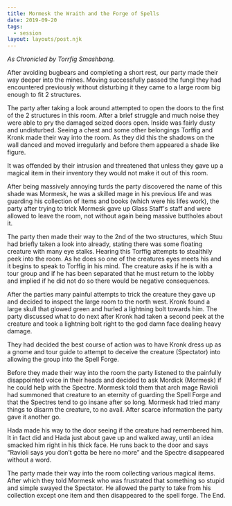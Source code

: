```yaml
---
title: Mormesk the Wraith and the Forge of Spells
date: 2019-09-20
tags:
  - session
layout: layouts/post.njk
---
```

_As Chronicled by Torrfig Smashbang._

After avoiding bugbears and completing a short rest, our party made their way deeper into the mines. Moving successfully passed the fungi they had encountered previously without disturbing it they came to a large room big enough to fit 2 structures. 

The party after taking a look around attempted to open the doors to the first of the 2 structures in this room. After a brief struggle and much noise they were able to pry the damaged seized doors open. Inside was fairly dusty and undisturbed. Seeing a chest and some other belongings Torffig and Kronk made their way into the room. As they did this the shadows on the wall danced and moved irregularly and before them appeared a shade like figure. 

It was offended by their intrusion and threatened that unless they gave up a magical item in their inventory they would not make it out of this room. 

After being massively annoying turds the party discovered the name of this shade was Mormesk, he was a skilled mage in his previous life and was guarding his collection of items and books (which were his lifes work), the party after trying to trick Mormesk gave up Glass Staff's staff and were allowed to leave the room, not without again being massive buttholes about it. 

The party then made their way to the 2nd of the two structures, which Stuu had briefly taken a look into already, stating there was some floating creature with many eye stalks. Hearing this Torffig attempts to stealthily peek into the room. As he does so one of the creatures eyes meets his and it begins to speak to Torffig in his mind. The creature asks if he is with a tour group and if he has been separated that he must return to the lobby and implied if he did not do so there would be negative consequences.

After the parties many painful attempts to trick the creature they gave up and decided to inspect the large room to the north west. Kronk found a large skull that glowed green and hurled a lightning bolt towards him. The party discussed what to do next after Kronk had taken a second peek at the creature and took a lightning bolt right to the god damn face dealing heavy damage. 

They had decided the best course of action was to have Kronk dress up as a gnome and tour guide to attempt to deceive the creature (Spectator) into allowing the group into the Spell Forge. 

Before they made their way into the room the party listened to the painfully disappointed voice in their heads and decided to ask Mordick (Mormesk) if he could help with the Spectre. Mormesk told them that arch mage Ravioli had summoned that creature to an eternity of guarding the Spell Forge and that the Spectres tend to go insane after so long. Mormesk had tried many things to disarm the creature, to no avail. After scarce information the party gave it another go.

Hada made his way to the door seeing if the creature had remembered him. It in fact did and Hada just about gave up and walked away, until an idea smacked him right in his thick face. He runs back to the door and says “Ravioli says you don’t gotta be here no more” and the Spectre disappeared without a word.

The party made their way into the room collecting various magical items. After which they told Mormesk who was frustrated that something so stupid and simple swayed the Spectator. He allowed the party to take from his collection except one item and then disappeared to the spell forge. The End.
